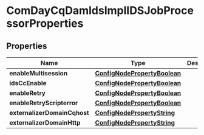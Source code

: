 

# ComDayCqDamIdsImplIDSJobProcessorProperties

## Properties

Name | Type | Description | Notes
------------ | ------------- | ------------- | -------------
**enableMultisession** | [**ConfigNodePropertyBoolean**](ConfigNodePropertyBoolean.md) |  |  [optional]
**idsCcEnable** | [**ConfigNodePropertyBoolean**](ConfigNodePropertyBoolean.md) |  |  [optional]
**enableRetry** | [**ConfigNodePropertyBoolean**](ConfigNodePropertyBoolean.md) |  |  [optional]
**enableRetryScripterror** | [**ConfigNodePropertyBoolean**](ConfigNodePropertyBoolean.md) |  |  [optional]
**externalizerDomainCqhost** | [**ConfigNodePropertyString**](ConfigNodePropertyString.md) |  |  [optional]
**externalizerDomainHttp** | [**ConfigNodePropertyString**](ConfigNodePropertyString.md) |  |  [optional]



